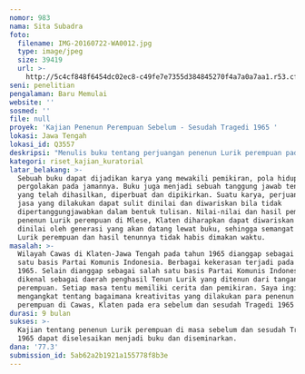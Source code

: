```yaml
---
nomor: 983
nama: Sita Subadra
foto:
  filename: IMG-20160722-WA0012.jpg
  type: image/jpeg
  size: 39419
  url: >-
    http://5c4cf848f6454dc02ec8-c49fe7e7355d384845270f4a7a0a7aa1.r53.cf2.rackcdn.com/7df7737e-a84b-4d36-8eb7-3fc8b3ed526b/IMG-20160722-WA0012.jpg
seni: penelitian
pengalaman: Baru Memulai
website: ''
sosmed: ''
file: null
proyek: 'Kajian Penenun Perempuan Sebelum - Sesudah Tragedi 1965 '
lokasi: Jawa Tengah
lokasi_id: Q3557
deskripsi: "Menulis buku tentang perjuangan penenun Lurik perempuan pada saat sebelum dan sesudah Tragedi 1965 di wilayah Cawas, Klaten. Buku ini menjelaskan peran perempuan sebagai penenun, Ibu yang juga anggota masyarakat dan penerus generasi dalam tradisi menenun pada waktu itu. Penulisan buku akan dilakukan melalui penelitian literatur, wawancara dan terjun langsung ke lapangan dengan melihat dan menganalisis data lapangan di Mlese, Klaten. Buku ini diharapkan juga akan memuat hasil karya penenun, filosofi tenun,  metode penenunan dan perjuangan penenun perempuan dalam memasarkan hasil karyanya. \r\n"
kategori: riset_kajian_kuratorial
latar_belakang: >-
  Sebuah buku dapat dijadikan karya yang mewakili pemikiran, pola hidup dan
  pergolakan pada jamannya. Buku juga menjadi sebuah tanggung jawab tentang apa
  yang telah dihasilkan, diperbuat dan dipikirkan. Suatu karya, perjuangan dan
  jasa yang dilakukan dapat sulit dinilai dan diwariskan bila tidak
  dipertanggungjawabkan dalam bentuk tulisan. Nilai-nilai dan hasil pemikiran
  penenun Lurik perempuan di Mlese, Klaten diharapkan dapat diwariskan dan
  dinilai oleh generasi yang akan datang lewat buku, sehingga semangat penenun
  Lurik perempuan dan hasil tenunnya tidak habis dimakan waktu. 
masalah: >-
  Wilayah Cawas di Klaten-Jawa Tengah pada tahun 1965 dianggap sebagai salah
  satu basis Partai Komunis Indonesia. Berbagai kekerasan terjadi pada  tahun
  1965. Selain dianggap sebagai salah satu basis Partai Komunis Indonesia, Cawas
  dikenal sebagai daerah penghasil Tenun Lurik yang ditenun dari tangan para
  perempuan. Setiap masa tentu memiliki cerita dan pemikiran. Saya ingin
  mengangkat tentang bagaimana kreativitas yang dilakukan para penenun Lurik
  perempuan di Cawas, Klaten pada era sebelum dan sesudah Tragedi 1965 terjadi. 
durasi: 9 bulan
sukses: >-
  Kajian tentang penenun Lurik perempuan di masa sebelum dan sesudah Tragedi
  1965 dapat diselesaikan menjadi buku dan diseminarkan. 
dana: '77.3'
submission_id: 5ab62a2b1921a155778f8b3e
---
```

